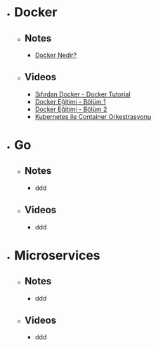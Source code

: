 * # Docker
  * ## Notes 
    * [Docker Nedir?](https://github.com/mrtaakts/MyDevelopmentNotes/blob/main/Docker/Nedir%3F/readme.md)
  * ## Videos
    * <a href="https://www.youtube.com/playlist?list=PLRp4oRsit1bzGGClDYCplnGKYI6p-dDE1" target="_blank" rel="noreferrer noopener">Sıfırdan Docker - Docker Tutorial</a>
    * [Docker Eğitimi - Bölüm 1](https://www.youtube.com/watch?v=ErBIAgwoqY8)
    * [Docker Eğitimi - Bölüm 2](https://www.youtube.com/watch?v=aI61tgbUVkA)
    * [Kubernetes ile Container Orkestrasyonu](https://www.youtube.com/watch?v=TV00zRu6DEs)
* # Go
   * ## Notes 
     * ddd
  * ## Videos
     * ddd
* # Microservices
   * ## Notes 
     * ddd
  * ## Videos
     * ddd

